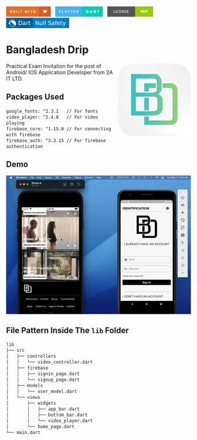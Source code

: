 <img src="screenshots/badges/built-with-love.svg" height="28px"/>&nbsp;&nbsp;
<img src="screenshots/badges/flutter-dart.svg" height="28px" />&nbsp;&nbsp;
<a href="https://choosealicense.com/licenses/mit/" target="_blank"><img src="screenshots/badges/license-MIT.svg" height="28px" /></a>&nbsp;&nbsp;
<img src="screenshots/badges/dart-null_safety-blue.svg" height="28px"/>

# Bangladesh Drip

<img align="right" src="screenshots/store_icons/playstore.png" height="200"></img>
Practical Exam Invitation for the post of Android/ IOS Application Developer from 2A IT LTD.<br>

## Packages Used

```
google_fonts: ^2.3.1   // For fonts
video_player: ^2.4.0   // For video playing
firebase_core: ^1.15.0 // For connecting with firebase
firebase_auth: ^3.3.15 // For firebase authentication
```

## Demo

<p align="center"><img src="screenshots/gif/demo.gif"></p>

## File Pattern Inside The `lib` Folder

```
lib
├── src
│   ├── controllers
│   │   └── video_controller.dart
│   ├── firebase
│   │   ├── signin_page.dart
│   │   └── signup_page.dart
│   ├── models
│   │   └── user_model.dart
│   └── views
│       ├── widgets
│       │   ├── app_bar.dart
│       │   ├── bottom_bar.dart
│       │   └── video_player.dart
│       └── home_page.dart
└── main.dart
```
